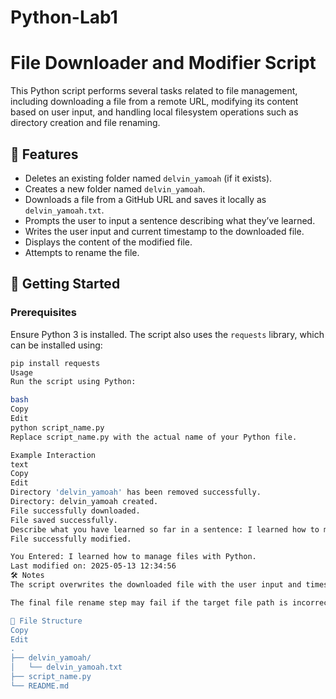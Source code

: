 # Python-Lab1

# File Downloader and Modifier Script

This Python script performs several tasks related to file management, including downloading a file from a remote URL, modifying its content based on user input, and handling local filesystem operations such as directory creation and file renaming.

## 🧰 Features

- Deletes an existing folder named `delvin_yamoah` (if it exists).
- Creates a new folder named `delvin_yamoah`.
- Downloads a file from a GitHub URL and saves it locally as `delvin_yamoah.txt`.
- Prompts the user to input a sentence describing what they’ve learned.
- Writes the user input and current timestamp to the downloaded file.
- Displays the content of the modified file.
- Attempts to rename the file.

## 🚀 Getting Started

### Prerequisites

Ensure Python 3 is installed. The script also uses the `requests` library, which can be installed using:

```bash
pip install requests
Usage
Run the script using Python:

bash
Copy
Edit
python script_name.py
Replace script_name.py with the actual name of your Python file.

Example Interaction
text
Copy
Edit
Directory 'delvin_yamoah' has been removed successfully.
Directory: delvin_yamoah created.
File successfully downloaded.
File saved successfully.
Describe what you have learned so far in a sentence: I learned how to manage files with Python.
File successfully modified.

You Entered: I learned how to manage files with Python.
Last modified on: 2025-05-13 12:34:56
🛠 Notes
The script overwrites the downloaded file with the user input and timestamp.

The final file rename step may fail if the target file path is incorrect or the file doesn't exist. You may need to adjust the filename accordingly.

📁 File Structure
Copy
Edit
.
├── delvin_yamoah/
│   └── delvin_yamoah.txt
├── script_name.py
└── README.md

```
